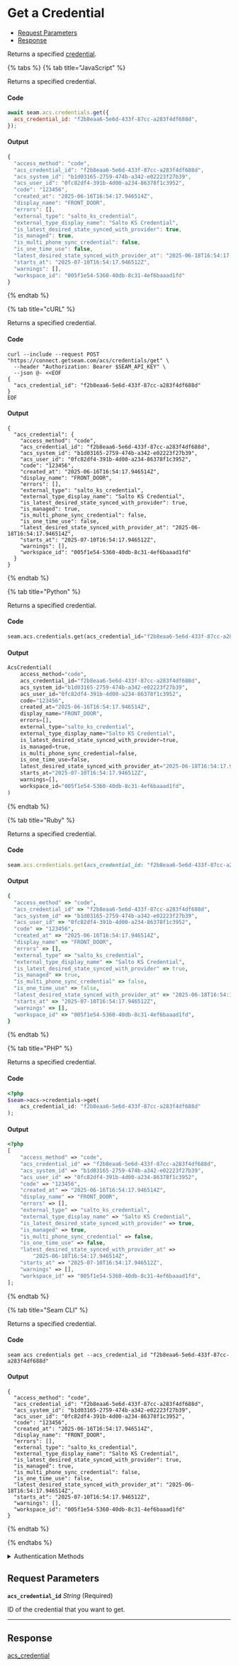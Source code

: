 # Get a Credential

- [Request Parameters](#request-parameters)
- [Response](#response)

Returns a specified [credential](../../../capability-guides/access-systems/managing-credentials.md).


{% tabs %}
{% tab title="JavaScript" %}

Returns a specified credential.

#### Code

```javascript
await seam.acs.credentials.get({
  acs_credential_id: "f2b8eaa6-5e6d-433f-87cc-a283f4df688d",
});
```

#### Output

```javascript
{
  "access_method": "code",
  "acs_credential_id": "f2b8eaa6-5e6d-433f-87cc-a283f4df688d",
  "acs_system_id": "b1d03165-2759-474b-a342-e02223f27b39",
  "acs_user_id": "0fc82df4-391b-4d00-a234-86378f1c3952",
  "code": "123456",
  "created_at": "2025-06-16T16:54:17.946514Z",
  "display_name": "FRONT_DOOR",
  "errors": [],
  "external_type": "salto_ks_credential",
  "external_type_display_name": "Salto KS Credential",
  "is_latest_desired_state_synced_with_provider": true,
  "is_managed": true,
  "is_multi_phone_sync_credential": false,
  "is_one_time_use": false,
  "latest_desired_state_synced_with_provider_at": "2025-06-18T16:54:17.946514Z",
  "starts_at": "2025-07-10T16:54:17.946512Z",
  "warnings": [],
  "workspace_id": "005f1e54-5360-40db-8c31-4ef6baaad1fd"
}
```
{% endtab %}

{% tab title="cURL" %}

Returns a specified credential.

#### Code

```curl
curl --include --request POST "https://connect.getseam.com/acs/credentials/get" \
  --header "Authorization: Bearer $SEAM_API_KEY" \
  --json @- <<EOF
{
  "acs_credential_id": "f2b8eaa6-5e6d-433f-87cc-a283f4df688d"
}
EOF
```

#### Output

```curl
{
  "acs_credential": {
    "access_method": "code",
    "acs_credential_id": "f2b8eaa6-5e6d-433f-87cc-a283f4df688d",
    "acs_system_id": "b1d03165-2759-474b-a342-e02223f27b39",
    "acs_user_id": "0fc82df4-391b-4d00-a234-86378f1c3952",
    "code": "123456",
    "created_at": "2025-06-16T16:54:17.946514Z",
    "display_name": "FRONT_DOOR",
    "errors": [],
    "external_type": "salto_ks_credential",
    "external_type_display_name": "Salto KS Credential",
    "is_latest_desired_state_synced_with_provider": true,
    "is_managed": true,
    "is_multi_phone_sync_credential": false,
    "is_one_time_use": false,
    "latest_desired_state_synced_with_provider_at": "2025-06-18T16:54:17.946514Z",
    "starts_at": "2025-07-10T16:54:17.946512Z",
    "warnings": [],
    "workspace_id": "005f1e54-5360-40db-8c31-4ef6baaad1fd"
  }
}
```
{% endtab %}

{% tab title="Python" %}

Returns a specified credential.

#### Code

```python
seam.acs.credentials.get(acs_credential_id="f2b8eaa6-5e6d-433f-87cc-a283f4df688d")
```

#### Output

```python
AcsCredential(
    access_method="code",
    acs_credential_id="f2b8eaa6-5e6d-433f-87cc-a283f4df688d",
    acs_system_id="b1d03165-2759-474b-a342-e02223f27b39",
    acs_user_id="0fc82df4-391b-4d00-a234-86378f1c3952",
    code="123456",
    created_at="2025-06-16T16:54:17.946514Z",
    display_name="FRONT_DOOR",
    errors=[],
    external_type="salto_ks_credential",
    external_type_display_name="Salto KS Credential",
    is_latest_desired_state_synced_with_provider=true,
    is_managed=true,
    is_multi_phone_sync_credential=false,
    is_one_time_use=false,
    latest_desired_state_synced_with_provider_at="2025-06-18T16:54:17.946514Z",
    starts_at="2025-07-10T16:54:17.946512Z",
    warnings=[],
    workspace_id="005f1e54-5360-40db-8c31-4ef6baaad1fd",
)
```
{% endtab %}

{% tab title="Ruby" %}

Returns a specified credential.

#### Code

```ruby
seam.acs.credentials.get(acs_credential_id: "f2b8eaa6-5e6d-433f-87cc-a283f4df688d")
```

#### Output

```ruby
{
  "access_method" => "code",
  "acs_credential_id" => "f2b8eaa6-5e6d-433f-87cc-a283f4df688d",
  "acs_system_id" => "b1d03165-2759-474b-a342-e02223f27b39",
  "acs_user_id" => "0fc82df4-391b-4d00-a234-86378f1c3952",
  "code" => "123456",
  "created_at" => "2025-06-16T16:54:17.946514Z",
  "display_name" => "FRONT_DOOR",
  "errors" => [],
  "external_type" => "salto_ks_credential",
  "external_type_display_name" => "Salto KS Credential",
  "is_latest_desired_state_synced_with_provider" => true,
  "is_managed" => true,
  "is_multi_phone_sync_credential" => false,
  "is_one_time_use" => false,
  "latest_desired_state_synced_with_provider_at" => "2025-06-18T16:54:17.946514Z",
  "starts_at" => "2025-07-10T16:54:17.946512Z",
  "warnings" => [],
  "workspace_id" => "005f1e54-5360-40db-8c31-4ef6baaad1fd",
}
```
{% endtab %}

{% tab title="PHP" %}

Returns a specified credential.

#### Code

```php
<?php
$seam->acs->credentials->get(
    acs_credential_id: "f2b8eaa6-5e6d-433f-87cc-a283f4df688d"
);
```

#### Output

```php
<?php
[
    "access_method" => "code",
    "acs_credential_id" => "f2b8eaa6-5e6d-433f-87cc-a283f4df688d",
    "acs_system_id" => "b1d03165-2759-474b-a342-e02223f27b39",
    "acs_user_id" => "0fc82df4-391b-4d00-a234-86378f1c3952",
    "code" => "123456",
    "created_at" => "2025-06-16T16:54:17.946514Z",
    "display_name" => "FRONT_DOOR",
    "errors" => [],
    "external_type" => "salto_ks_credential",
    "external_type_display_name" => "Salto KS Credential",
    "is_latest_desired_state_synced_with_provider" => true,
    "is_managed" => true,
    "is_multi_phone_sync_credential" => false,
    "is_one_time_use" => false,
    "latest_desired_state_synced_with_provider_at" =>
        "2025-06-18T16:54:17.946514Z",
    "starts_at" => "2025-07-10T16:54:17.946512Z",
    "warnings" => [],
    "workspace_id" => "005f1e54-5360-40db-8c31-4ef6baaad1fd",
];
```
{% endtab %}

{% tab title="Seam CLI" %}

Returns a specified credential.

#### Code

```seam_cli
seam acs credentials get --acs_credential_id "f2b8eaa6-5e6d-433f-87cc-a283f4df688d"
```

#### Output

```seam_cli
{
  "access_method": "code",
  "acs_credential_id": "f2b8eaa6-5e6d-433f-87cc-a283f4df688d",
  "acs_system_id": "b1d03165-2759-474b-a342-e02223f27b39",
  "acs_user_id": "0fc82df4-391b-4d00-a234-86378f1c3952",
  "code": "123456",
  "created_at": "2025-06-16T16:54:17.946514Z",
  "display_name": "FRONT_DOOR",
  "errors": [],
  "external_type": "salto_ks_credential",
  "external_type_display_name": "Salto KS Credential",
  "is_latest_desired_state_synced_with_provider": true,
  "is_managed": true,
  "is_multi_phone_sync_credential": false,
  "is_one_time_use": false,
  "latest_desired_state_synced_with_provider_at": "2025-06-18T16:54:17.946514Z",
  "starts_at": "2025-07-10T16:54:17.946512Z",
  "warnings": [],
  "workspace_id": "005f1e54-5360-40db-8c31-4ef6baaad1fd"
}
```
{% endtab %}

{% endtabs %}


<details>

<summary>Authentication Methods</summary>

- API key
- Personal access token
  <br>Must also include the `seam-workspace` header in the request.

To learn more, see [Authentication](https://docs.seam.co/latest/api/authentication).
</details>

## Request Parameters

**`acs_credential_id`** *String* (Required)

ID of the credential that you want to get.

---


## Response

[acs\_credential](./)

